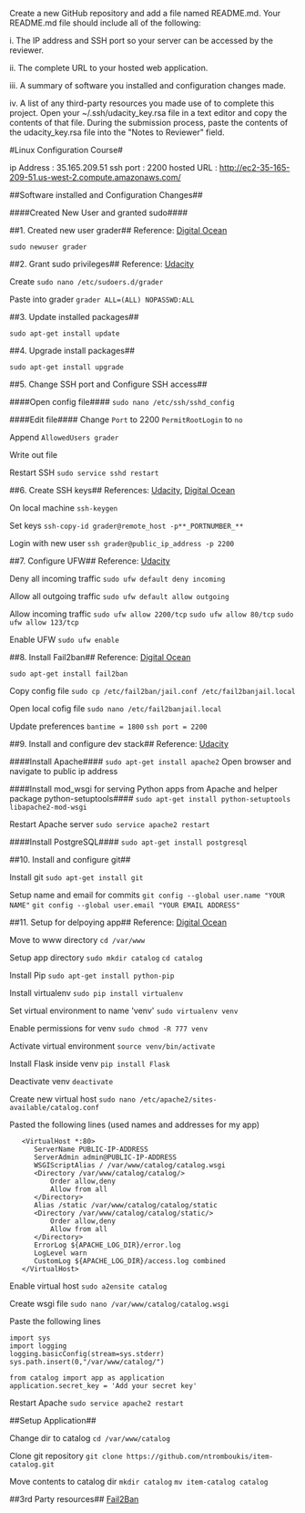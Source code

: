 Create a new GitHub repository and add a file named README.md.
Your README.md file should include all of the following:

i. The IP address and SSH port so your server can be accessed by the reviewer.

ii. The complete URL to your hosted web application.

iii. A summary of software you installed and configuration changes made.

iv. A list of any third-party resources you made use of to complete this project.
Open your ~/.ssh/udacity_key.rsa file in a text editor and copy the contents of that file.
During the submission process, paste the contents of the udacity_key.rsa file into the "Notes to Reviewer" field.

#Linux Configuration Course#

ip Address   : 35.165.209.51
ssh port     : 2200
hosted URL   : http://ec2-35-165-209-51.us-west-2.compute.amazonaws.com/

##Software installed and Configuration Changes##

####Created New User and granted sudo####

##1. Created new user grader##
Reference: [Digital Ocean](https://www.digitalocean.com/community/tutorials/how-to-add-and-delete-users-on-an-ubuntu-14-04-vps)

```sudo newuser grader```


##2. Grant sudo privileges##
Reference: [Udacity](https://classroom.udacity.com/nanodegrees/nd004/parts/00413454014/modules/357367901175461/lessons/4331066009/concepts/48010894710923#)

Create
```sudo nano /etc/sudoers.d/grader```

Paste into grader
```grader ALL=(ALL) NOPASSWD:ALL```


##3. Update installed packages##

```sudo apt-get install update```


##4. Upgrade install packages##

```sudo apt-get install upgrade```


##5. Change SSH port and Configure SSH access##

####Open config file####
```sudo nano /etc/ssh/sshd_config```

####Edit file####
Change
```Port``` to 2200
```PermitRootLogin``` to ```no```

Append ```AllowedUsers grader```

Write out file

Restart SSH
```sudo service sshd restart```


##6. Create SSH keys##
References: [Udacity](https://classroom.udacity.com/nanodegrees/nd004/parts/00413454014/modules/357367901175461/lessons/4331066009/concepts/48010894770923#), [Digital Ocean](https://www.digitalocean.com/community/tutorials/how-to-configure-ssh-key-based-authentication-on-a-linux-server)

On local machine
```ssh-keygen```

Set keys
```ssh-copy-id grader@remote_host -p**_PORTNUMBER_**```

Login with new user
```ssh grader@public_ip_address -p 2200```


##7. Configure UFW##
Reference: [Udacity](https://classroom.udacity.com/nanodegrees/nd004/parts/00413454014/modules/357367901175461/lessons/4331066009/concepts/48010894990923#)

Deny all incoming traffic
```sudo ufw default deny incoming```

Allow all outgoing traffic
```sudo ufw default allow outgoing```

Allow incoming traffic
```sudo ufw allow 2200/tcp```
```sudo ufw allow 80/tcp```
```sudo ufw allow 123/tcp```

Enable UFW
```sudo ufw enable```


##8. Install Fail2ban##
Reference: [Digital Ocean](https://www.digitalocean.com/community/tutorials/how-to-protect-ssh-with-fail2ban-on-ubuntu-14-04)

```sudo apt-get install fail2ban```

Copy config file
```sudo cp /etc/fail2ban/jail.conf /etc/fail2banjail.local```

Open local cofig file
```sudo nano /etc/fail2banjail.local```

Update preferences
```bantime = 1800```
```ssh port = 2200```


##9. Install and configure dev stack##
Reference: [Udacity](http://blog.udacity.com/2015/03/step-by-step-guide-install-lamp-linux-apache-mysql-python-ubuntu.html)

####Install Apache####
```sudo apt-get install apache2```
Open browser and navigate to public ip address

####Install mod_wsgi for serving Python apps from Apache and helper package python-setuptools####
```sudo apt-get install python-setuptools libapache2-mod-wsgi```

Restart Apache server
```sudo service apache2 restart```

####Install PostgreSQL####
```sudo apt-get install postgresql```


##10. Install and configure git##

Install git
```sudo apt-get install git```

Setup name and email for commits
```git config --global user.name "YOUR NAME"```
```git config --global user.email "YOUR EMAIL ADDRESS"```


##11. Setup for delpoying app##
Reference: [Digital Ocean](https://www.digitalocean.com/community/tutorials/how-to-deploy-a-flask-application-on-an-ubuntu-vps)

Move to www directory
```cd /var/www```

Setup app directory
```sudo mkdir catalog```
```cd catalog```

Install Pip
```sudo apt-get install python-pip```

Install virtualenv
```sudo pip install virtualenv```

Set virtual environment to name 'venv'
```sudo virtualenv venv```

Enable permissions for venv
```sudo chmod -R 777 venv```

Activate virtual environment
```source venv/bin/activate```

Install Flask inside venv
```pip install Flask```

Deactivate venv
```deactivate```

Create new virtual host
```sudo nano /etc/apache2/sites-available/catalog.conf```

Pasted the following lines (used names and addresses for my app)
```
   <VirtualHost *:80>
      ServerName PUBLIC-IP-ADDRESS
      ServerAdmin admin@PUBLIC-IP-ADDRESS
      WSGIScriptAlias / /var/www/catalog/catalog.wsgi
      <Directory /var/www/catalog/catalog/>
          Order allow,deny
          Allow from all
      </Directory>
      Alias /static /var/www/catalog/catalog/static
      <Directory /var/www/catalog/catalog/static/>
          Order allow,deny
          Allow from all
      </Directory>
      ErrorLog ${APACHE_LOG_DIR}/error.log
      LogLevel warn
      CustomLog ${APACHE_LOG_DIR}/access.log combined
   </VirtualHost>
```

Enable virtual host
```sudo a2ensite catalog```

Create wsgi file
```sudo nano /var/www/catalog/catalog.wsgi```

Paste the following lines
```
import sys
import logging
logging.basicConfig(stream=sys.stderr)
sys.path.insert(0,"/var/www/catalog/")

from catalog import app as application
application.secret_key = 'Add your secret key'
```

Restart Apache
```sudo service apache2 restart```

##Setup Application##

Change dir to catalog
```cd /var/www/catalog```

Clone git repository
```git clone https://github.com/ntromboukis/item-catalog.git```

Move contents to catalog dir
```mkdir catalog```
```mv item-catalog catalog```




##3rd Party resources##
[Fail2Ban](https://www.digitalocean.com/community/tutorials/how-to-protect-ssh-with-fail2ban-on-ubuntu-14-04)